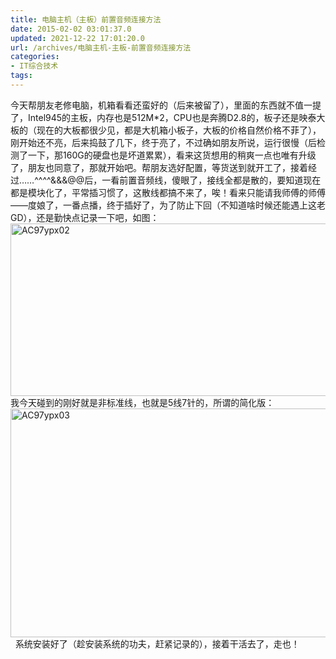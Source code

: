 ```yaml
---
title: 电脑主机（主板）前置音频连接方法
date: 2015-02-02 03:01:37.0
updated: 2021-12-22 17:01:20.0
url: /archives/电脑主机-主板-前置音频连接方法
categories: 
- IT综合技术
tags: 
---
```


今天帮朋友老修电脑，机箱看看还蛮好的（后来被留了），里面的东西就不值一提了，Intel945的主板，内存也是512M*2，CPU也是奔腾D2.8的，板子还是映泰大板的（现在的大板都很少见，都是大机箱小板子，大板的价格自然价格不菲了），刚开始还不亮，后来捣鼓了几下，终于亮了，不过确如朋友所说，运行很慢（后检测了一下，那160G的硬盘也是坏道累累），看来这货想用的稍爽一点也唯有升级了，朋友也同意了，那就开始吧。帮朋友选好配置，等货送到就开工了，接着经过……^^^^&amp;&amp;&amp;@@后，一看前置音频线，傻眼了，接线全都是散的，要知道现在都是模块化了，平常插习惯了，这散线都搞不来了，唉！看来只能请我师傅的师傅——度娘了，一番点播，终于插好了，为了防止下回（不知道啥时候还能遇上这老GD），还是勤快点记录一下吧，如图：
<a href="http://uu126.cn/wp-content/uploads/2015/02/AC97ypx02.jpg"><img class="alignnone size-full wp-image-1391" src="http://uu126.cn/wp-content/uploads/2015/02/AC97ypx02.jpg" alt="AC97ypx02" width="640" height="276" /></a>
我今天碰到的刚好就是非标准线，也就是5线7针的，所谓的简化版：
<a href="http://uu126.cn/wp-content/uploads/2015/02/AC97ypx03.jpg"><img class="alignnone size-full wp-image-1392" src="http://uu126.cn/wp-content/uploads/2015/02/AC97ypx03.jpg" alt="AC97ypx03" width="701" height="366" /></a>
&nbsp;
系统安装好了（趁安装系统的功夫，赶紧记录的），接着干活去了，走也！